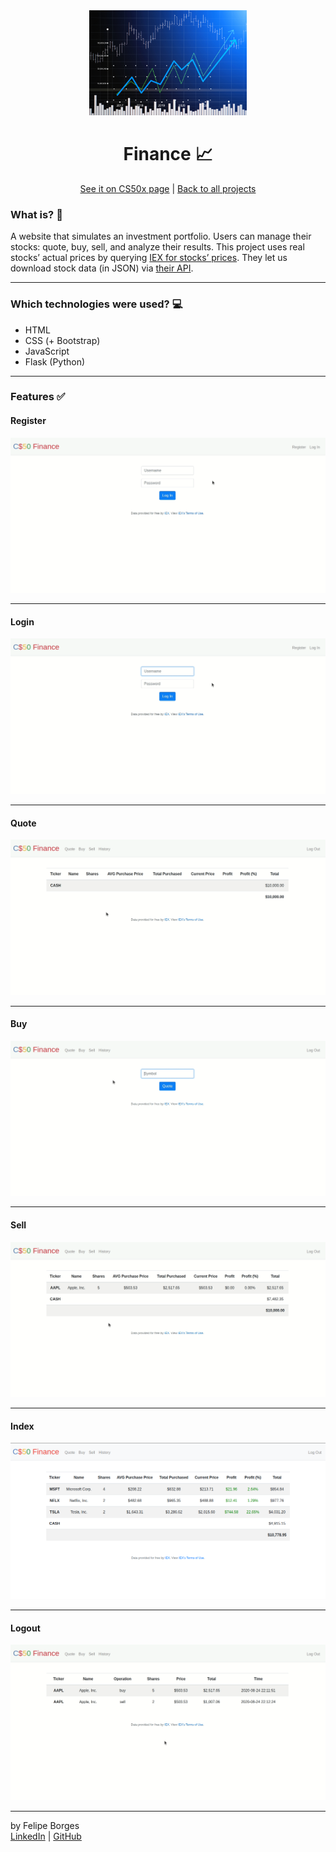 <div align="center">	
	<img src="./.github/intro.jpg" alt="portfolio" width="50%"/>	
</div>

<div align="center">
	<h1>Finance 📈</h1>	
</div>

<div align="center">
	<a href="https://cs50.harvard.edu/x/2020/tracks/web/finance/">See it on CS50x page</a> |
	<a href="https://github.com/felipejsborges/cs50_challenges#cs50x-challenges-">Back to all projects</a>
</div>

### What is? 🤔
A website that simulates an investment portfolio. Users can manage their stocks: quote, buy, sell, and analyze their results. This project uses real stocks’ actual prices by querying [IEX for stocks’ prices](https://iextrading.com/apps/stocks/). They let us download stock data (in JSON) via [their API](https://iexcloud.io/docs/api/).
<hr>

### Which technologies were used? 💻
- HTML
- CSS (+ Bootstrap)
- JavaScript
- Flask (Python)
<hr>

### Features ✅<br>
<div>
	<h4>Register</h4>
	<img src="./.github/register.gif">
</div>
<hr>
<div>
	<h4>Login</h4>
	<img src="./.github/login.gif">
</div>
<hr>
<div>
	<h4>Quote</h4>
	<img src="./.github/quote.gif">
</div>
<hr>
<div>
	<h4>Buy</h4>
	<img src="./.github/buy.gif">
</div>
<hr>
<div>
	<h4>Sell</h4>
	<img src="./.github/sell.gif">
</div>
<hr>
<div>
	<h4>Index</h4>
	<img src="./.github/index.png">
</div>
<hr>
<div>
	<h4>Logout</h4>
	<img src="./.github/logout.gif">
</div>
<hr>

by Felipe Borges<br>
[LinkedIn](https://www.linkedin.com/in/felipejsborges) | [GitHub](https://github.com/felipejsborges)
